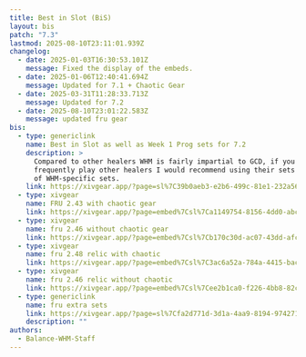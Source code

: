 ```yaml
---
title: Best in Slot (BiS)
layout: bis
patch: "7.3"
lastmod: 2025-08-10T23:11:01.939Z
changelog:
  - date: 2025-01-03T16:30:53.101Z
    message: Fixed the display of the embeds.
  - date: 2025-01-06T12:40:41.694Z
    message: Updated for 7.1 + Chaotic Gear
  - date: 2025-03-31T11:28:33.713Z
    message: Updated for 7.2
  - date: 2025-08-10T23:01:22.583Z
    message: updated fru gear
bis:
  - type: genericlink
    name: Best in Slot as well as Week 1 Prog sets for 7.2
    description: >
      Compared to other healers WHM is fairly impartial to GCD, if you
      frequently play other healers I would recommend using their sets in place
      of WHM-specific sets.
    link: https://xivgear.app/?page=sl%7C39b0aeb3-e2b6-499c-81e1-232a56863543
  - type: xivgear
    name: FRU 2.43 with chaotic gear
    link: https://xivgear.app/?page=embed%7Csl%7Ca1149754-8156-4dd0-abca-b89d27f5380c
  - type: xivgear
    name: fru 2.46 without chaotic gear
    link: https://xivgear.app/?page=embed%7Csl%7Cb170c30d-ac07-43dd-afc7-fc87ec0195d8
  - type: xivgear
    name: fru 2.48 relic with chaotic
    link: https://xivgear.app/?page=embed%7Csl%7C3ac6a52a-784a-4415-bace-d83715cd2f31
  - type: xivgear
    name: fru 2.46 relic without chaotic
    link: https://xivgear.app/?page=embed%7Csl%7Cee2b1ca0-f226-4bb8-82c8-39d9fdad646a
  - type: genericlink
    name: fru extra sets
    link: https://xivgear.app/?page=sl%7Cfa2d771d-3d1a-4aa9-8194-974271c58105
    description: ""
authors:
  - Balance-WHM-Staff
---
```

